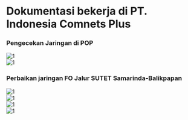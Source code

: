 # Dokumentasi bekerja di PT. Indonesia Comnets Plus

### Pengecekan Jaringan di POP
<div align="left">
<img src="https://farrasrayhand.github.io/farrasrayhand/asset/images/former/icon/1.jpg" alt="1" />
</div>
<div align="left">
<img src="https://farrasrayhand.github.io/farrasrayhand/asset/images/former/icon/2.jpg" alt="1" />
</div>

### Perbaikan jaringan FO Jalur SUTET Samarinda-Balikpapan
<div align="left">
<img src="https://farrasrayhand.github.io/farrasrayhand/asset/images/former/icon/3.jpg" alt="1" />
</div>
<div align="left">
<img src="https://farrasrayhand.github.io/farrasrayhand/asset/images/former/icon/4.jpg" alt="1" />
</div><div align="left">
<img src="https://farrasrayhand.github.io/farrasrayhand/asset/images/former/icon/5.jpg" alt="1" />
</div>
<div align="left">
<img src="https://farrasrayhand.github.io/farrasrayhand/asset/images/former/icon/6.jpg" alt="1" />
</div>
